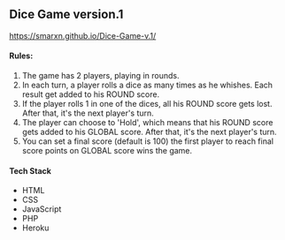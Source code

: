 ## Dice Game version.1

https://smarxn.github.io/Dice-Game-v.1/


#### Rules:

1. The game has 2 players, playing in rounds.
2. In each turn, a player rolls a dice as many times as he whishes. Each result get added to his ROUND score.
3. If the player rolls 1 in one of the dices, all his ROUND score gets lost. After that, it's the next player's turn.
4. The player can choose to 'Hold', which means that his ROUND score gets added to his GLOBAL score. After that, it's the next player's turn.
5. You can set a final score (default is 100) the first player to reach final score points on GLOBAL score wins the game.


#### Tech Stack 

* HTML
* CSS
* JavaScript
* PHP
* Heroku
